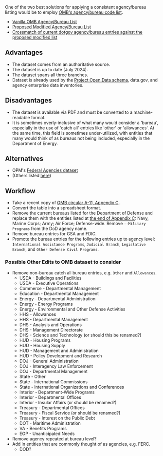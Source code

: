 One of the two best solutions for applying a consistent agency/bureau listing would be to employ [OMB's agency/bureau code list](https://bidenwhitehouse.archives.gov/wp-content/uploads/2018/06/a11.pdf#page=849).  

* [Vanilla OMB Agency/Bureau List](https://github.com/GSA/site-scanning-documentation/blob/main/about/project-management/datasets/Agency-Bureau_List-OMB.csv)
* [Proposed Modified Agency/Bureau List](https://github.com/GSA/site-scanning-documentation/blob/main/about/project-management/datasets/Agency-Bureau_List-OMB-modified.csv)
* [Crossmatch of current dotgov agency/bureau entries against the proposed modified list](https://github.com/GSA/site-scanning-documentation/blob/main/about/project-management/datasets/Agency-Bureau_Lists--OMB-dotgov_crossmatch.csv)

## Advantages
- The dataset comes from an authoritative source.
- The dataset is up to date (July 2024).
- The dataset spans all three branches.
- Dataset is already used by the [Project Open Data schema](https://resources.data.gov/resources/dcat-us/), data.gov, and agency enterprise data inventories.  

## Disadvantages 
- The dataset is available via PDF and must be converted to a machine-readable format.
- It is sometimes overly-inclusive of what many would consider a 'bureau', especially in the use of 'catch all' entries like 'other' or 'allowances'.  At the same time, this field is sometimes under-utilized, with entities that many would think of as bureaus not being included, especially in the Department of Energy.  


## Alternatives 
- OPM's [Federal Agencies dataset](https://github.com/GSA/site-scanning-documentation/blob/main/about/project-management/proposals/opm-agency-list.md)
- (Others listed [here](https://github.com/GSA/site-scanning-documentation/blob/main/about/project-management/proposals/agency-bureau-list.md#details))

## Workflow
- Take a recent copy of [OMB circular A-11, Appendix C](https://bidenwhitehouse.archives.gov/wp-content/uploads/2018/06/a11.pdf#page=849).
- Convert the table into a spreadsheet format.
- Remove the current bureaus listed for the Department of Defense and replace them with the entities listed at [the end of Appendix C](https://bidenwhitehouse.archives.gov/wp-content/uploads/2018/06/a11.pdf#page=861): Navy, Marine Corps; Army; Air Force; Defense-wide.  Remove `--Military Programs` from the DoD agency name.
- Remove bureau entries for GSA and FDIC.
- Promote the bureau entries for the following entries up to agency level:  `International Assistance Programs`, `Judicial Branch`, `Legislative Branch`, and `Other Defense Civil Programs`.  


### Possible Other Edits to OMB dataset to consider


- Remove non-bureau catch all bureau entries, e.g. `Other` and `Allowances`.
  - USDA - Buildings and Facilities
  - USDA - Executive Operations
  - Commerce - Departmental Management
  - Education - Departmental Management
  - Energy - Departmental Administration
  - Energy - Energy Programs
  - Energy - Environmental and Other Defense Activities
  - HHS - Allowances
  - HHS - Departmental Management
  - DHS - Analysis and Operations
  - DHS - Management Directorate
  - DHS - Science and Technology (or should this be renamed?)
  - HUD - Housing Programs
  - HUD - Housing Supply
  - HUD - Management and Administration
  - HUD - Policy Development and Research
  - DOJ - General Administration
  - DOJ - Interagency Law Enforcement
  - DOJ - Departmental Management
  - State - Other
  - State - International Commissions
  - State - International Organizations and Conferences
  - Interior - Department-Wide Programs
  - Interior - Departmental Offices
  - Interior - Insular Affairs (or should be renamed?)
  - Treasury - Departmental Offices
  - Treasury - Fiscal Service (or should be renamed?)
  - Treasury - Interest on the Public Debt
  - DOT - Maritime Administration
  - VA - Benefits Programs
  - EOP - Unanticipated Needs
- Remove agency repeated at bureau level?
- Add in entities that are commonly thought of as agencies, e.g. FERC.
  - DOD?







